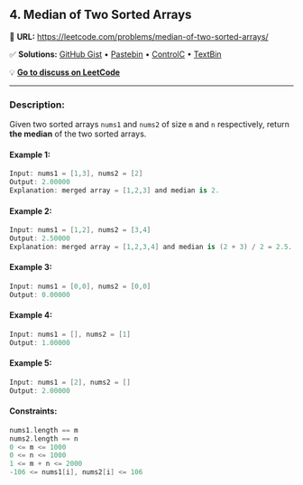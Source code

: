 ## 4. Median of Two Sorted Arrays

🔗 **URL:** https://leetcode.com/problems/median-of-two-sorted-arrays/

✅ **Solutions:** [GitHub Gist]() • [Pastebin]() • [ControlC]() • [TextBin]()

💡 **[Go to discuss on LeetCode](https://leetcode.com/problems/median-of-two-sorted-arrays/discuss/1134918/Swift:-Median-of-Two-Sorted-Arrays)**

---

### Description:

Given two sorted arrays ```nums1``` and ```nums2``` of size ```m``` and ```n``` respectively, return **the median** of the two sorted arrays.

#### Example 1:
```swift
Input: nums1 = [1,3], nums2 = [2]
Output: 2.00000
Explanation: merged array = [1,2,3] and median is 2.
```

#### Example 2:
```swift
Input: nums1 = [1,2], nums2 = [3,4]
Output: 2.50000
Explanation: merged array = [1,2,3,4] and median is (2 + 3) / 2 = 2.5.
```

#### Example 3:
```swift
Input: nums1 = [0,0], nums2 = [0,0]
Output: 0.00000
```

#### Example 4:
```swift
Input: nums1 = [], nums2 = [1]
Output: 1.00000
```

#### Example 5:
```swift
Input: nums1 = [2], nums2 = []
Output: 2.00000
```

#### Constraints:
```swift
nums1.length == m
nums2.length == n
0 <= m <= 1000
0 <= n <= 1000
1 <= m + n <= 2000
-106 <= nums1[i], nums2[i] <= 106
```
